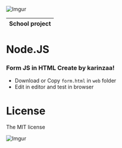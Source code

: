 ![Imgur](http://i.imgur.com/kS8D8U8.jpg)

|School project|
|----|

# Node.JS

### Form JS in HTML Create by karinzaa! </n>

* Download or Copy `form.html` in `web` folder</n>
* Edit in editor and test in browser</n> 

License
=========
The MIT license

![Imgur](http://i.imgur.com/z9yRvX2.png?1)
